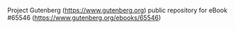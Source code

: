 Project Gutenberg (https://www.gutenberg.org) public repository for
eBook #65546 (https://www.gutenberg.org/ebooks/65546)

